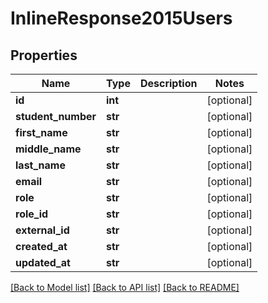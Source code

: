 # InlineResponse2015Users

## Properties
Name | Type | Description | Notes
------------ | ------------- | ------------- | -------------
**id** | **int** |  | [optional] 
**student_number** | **str** |  | [optional] 
**first_name** | **str** |  | [optional] 
**middle_name** | **str** |  | [optional] 
**last_name** | **str** |  | [optional] 
**email** | **str** |  | [optional] 
**role** | **str** |  | [optional] 
**role_id** | **str** |  | [optional] 
**external_id** | **str** |  | [optional] 
**created_at** | **str** |  | [optional] 
**updated_at** | **str** |  | [optional] 

[[Back to Model list]](../README.md#documentation-for-models) [[Back to API list]](../README.md#documentation-for-api-endpoints) [[Back to README]](../README.md)

